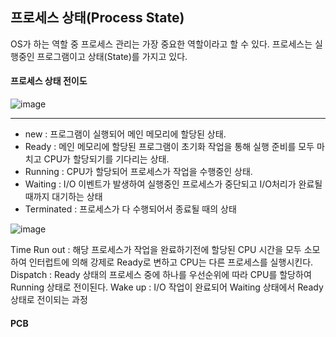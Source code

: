 ## 프로세스 상태(Process State)

OS가 하는 역할 중 프로세스 관리는 가장 중요한 역할이라고 할 수 있다.
프로세스는 실행중인 프로그램이고 상태(State)를 가지고 있다.


#### 프로세스 상태 전이도

![image](https://user-images.githubusercontent.com/43642411/104544350-de3d1800-566a-11eb-8704-aaf4e4c56b0a.png)

--- 

- new : 프로그램이 실행되어 메인 메모리에 할당된 상태. </br>
- Ready : 메인 메모리에 할당된 프로그램이 초기화 작업을 통해 실행 준비를 모두 마치고 CPU가 할당되기를 기다리는 상태. </br>
- Running : CPU가 할당되어 프로세스가 작업을 수행중인 상태. </br>
- Waiting : I/O 이벤트가 발생하여 실행중인 프로세스가 중단되고 I/O처리가 완료될 때까지 대기하는 상태  </br>
- Terminated : 프로세스가 다 수행되어서 종료될 때의 상태

![image](http://itwiki.kr/images/e/e9/%ED%94%84%EB%A1%9C%EC%84%B8%EC%8A%A4_%EC%83%81%ED%83%9C%EC%A0%84%EC%9D%B4%EB%8F%84_%EC%83%81%EC%84%B8.png)

Time Run out : 해당 프로세스가 작업을 완료하기전에 할당된 CPU 시간을 모두 소모하여 인터럽트에 의해 강제로 Ready로 변하고 CPU는 다른 프로세스를 실행시킨다.
Dispatch : Ready 상태의 프로세스 중에 하나를 우선순위에 따라 CPU를 할당하여 Running 상태로 전이된다.
Wake up : I/O 작업이 완료되어 Waiting 상태에서 Ready 상태로 전이되는 과정


#### PCB
